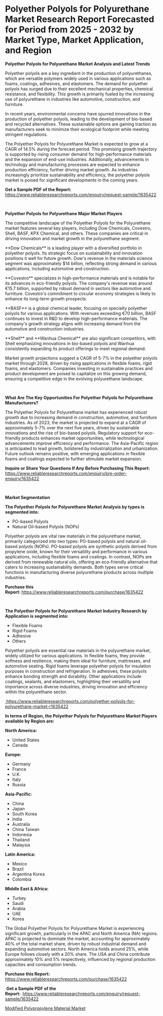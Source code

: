 <p><h1>Polyether Polyols for Polyurethane Market Research Report Forecasted for Period from 2025 -  2032 by Market Type, Market Application, and Region</h1></p><p><strong>Polyether Polyols for Polyurethane Market Analysis and Latest Trends</strong></p>
<p><p>Polyether polyols are a key ingredient in the production of polyurethanes, which are versatile polymers widely used in various applications such as foams, coatings, adhesives, and elastomers. The demand for polyether polyols has surged due to their excellent mechanical properties, chemical resistance, and flexibility. This growth is primarily fueled by the increasing use of polyurethane in industries like automotive, construction, and furniture.</p><p>In recent years, environmental concerns have spurred innovations in the production of polyether polyols, leading to the development of bio-based and recycled alternatives. These sustainable options are gaining traction as manufacturers seek to minimize their ecological footprint while meeting stringent regulations.</p><p>The Polyether Polyols for Polyurethane Market is expected to grow at a CAGR of 14.5% during the forecast period. This promising growth trajectory is supported by rising consumer demand for high-performance materials and the expansion of end-use industries. Additionally, advancements in technology and manufacturing processes are expected to enhance production efficiency, further driving market growth. As industries increasingly prioritize sustainability and efficiency, the polyether polyols market is poised for significant developments in the coming years.</p></p>
<p><strong>Get a Sample PDF of the Report:&nbsp;</strong> <a href="https://www.reliableresearchreports.com/enquiry/request-sample/1635422?utm_campaign=2186&utm_medium=2&utm_source=Github&utm_content=ia&utm_term=23032025&utm_id=polyether-polyols-for-polyurethane">https://www.reliableresearchreports.com/enquiry/request-sample/1635422</a></p>
<p>&nbsp;</p>
<p><strong>Polyether Polyols for Polyurethane Major Market Players</strong></p>
<p><p>The competitive landscape of the Polyether Polyols for the Polyurethane market features several key players, including Dow Chemicals, Covestro, Shell, BASF, KPX Chemical, and others. These companies are critical in driving innovation and market growth in the polyurethane segment.</p><p>**Dow Chemicals** is a leading player with a diversified portfolio in polyether polyols. Its strategic focus on sustainability and innovation positions it well for future growth. Dow's revenue in the materials science segment was approximately $14 billion, reflecting strong demand in various applications, including automotive and construction.</p><p>**Covestro** specializes in high-performance materials and is notable for its advances in eco-friendly polyols. The company's revenue was around €15.7 billion, supported by robust demand in sectors like automotive and furniture. Covestro's commitment to circular economy strategies is likely to enhance its long-term growth prospects.</p><p>**BASF** is a global chemical leader, focusing on specialty polyether polyols for various applications. With revenues exceeding €70 billion, BASF continues to invest in R&D to develop high-performance materials. The company's growth strategy aligns with increasing demand from the automotive and construction industries.</p><p>**Shell** and **Wanhua Chemical** are also significant competitors, with Shell emphasizing innovations in bio-based polyols and Wanhua consistently expanding its product offerings to meet regional demand.</p><p>Market growth projections suggest a CAGR of 5-7% in the polyether polyols market through 2028, driven by rising applications in flexible foams, rigid foams, and elastomers. Companies investing in sustainable practices and product development are poised to capitalize on this growing demand, ensuring a competitive edge in the evolving polyurethane landscape.</p></p>
<p>&nbsp;</p>
<p><strong>What Are The Key Opportunities For Polyether Polyols for Polyurethane Manufacturers?</strong></p>
<p><p>The Polyether Polyols for Polyurethane market has experienced robust growth due to increasing demand in construction, automotive, and furniture industries. As of 2023, the market is projected to expand at a CAGR of approximately 5-7% over the next five years, driven by sustainable innovations and the rise of bio-based polyols. Regulatory support for eco-friendly products enhances market opportunities, while technological advancements improve efficiency and performance. The Asia-Pacific region is anticipated to lead growth, bolstered by industrialization and urbanization. Future outlook remains positive, with emerging applications in flexible foams and coatings expected to further stimulate market expansion.</p></p>
<p><strong>Inquire or Share Your Questions If Any Before Purchasing This Report:</strong> <a href="https://www.reliableresearchreports.com/enquiry/pre-order-enquiry/1635422?utm_campaign=2186&utm_medium=2&utm_source=Github&utm_content=ia&utm_term=23032025&utm_id=polyether-polyols-for-polyurethane">https://www.reliableresearchreports.com/enquiry/pre-order-enquiry/1635422</a></p>
<p>&nbsp;</p>
<p><strong>Market Segmentation</strong></p>
<p><strong>The Polyether Polyols for Polyurethane Market Analysis by types is segmented into:</strong></p>
<p><ul><li>PO-based Polyols</li><li>Natural Oil–based Polyols (NOPs)</li></ul></p>
<p><p>Polyether polyols are vital raw materials in the polyurethane market, primarily categorized into two types: PO-based polyols and natural oil-based polyols (NOPs). PO-based polyols are synthetic polyols derived from propylene oxide, known for their versatility and performance in various applications, including flexible foams and coatings. In contrast, NOPs are derived from renewable natural oils, offering an eco-friendly alternative that caters to increasing sustainability demands. Both types serve critical functions in manufacturing diverse polyurethane products across multiple industries.</p></p>
<p><strong>Purchase this Report:&nbsp;</strong><a href="https://www.reliableresearchreports.com/purchase/1635422?utm_campaign=2186&utm_medium=2&utm_source=Github&utm_content=ia&utm_term=23032025&utm_id=polyether-polyols-for-polyurethane">https://www.reliableresearchreports.com/purchase/1635422</a></p>
<p>&nbsp;</p>
<p><strong>The Polyether Polyols for Polyurethane Market Industry Research by Application is segmented into:</strong></p>
<p><ul><li>Flexible Foams</li><li>Rigid Foams</li><li>Adhesive</li><li>Others</li></ul></p>
<p><p>Polyether polyols are essential raw materials in the polyurethane market, widely utilized for various applications. In flexible foams, they provide softness and resilience, making them ideal for furniture, mattresses, and automotive seating. Rigid foams leverage polyether polyols for insulation purposes in construction and refrigeration. In adhesives, these polyols enhance bonding strength and durability. Other applications include coatings, sealants, and elastomers, highlighting their versatility and importance across diverse industries, driving innovation and efficiency within the polyurethane sector.</p></p>
<p><a href="https://www.reliableresearchreports.com/polyether-polyols-for-polyurethane-market-r1635422?utm_campaign=2186&utm_medium=2&utm_source=Github&utm_content=ia&utm_term=23032025&utm_id=polyether-polyols-for-polyurethane">&nbsp;https://www.reliableresearchreports.com/polyether-polyols-for-polyurethane-market-r1635422</a></p>
<p><strong>In terms of Region, the Polyether Polyols for Polyurethane Market Players available by Region are:</strong></p>
<p>
    <p> <strong> North America: </strong>
        <ul>
            <li>United States</li>
            <li>Canada</li>
        </ul>
        </p> 
    <p> <strong> Europe: </strong>
        <ul>
            <li>Germany</li>
            <li>France</li>
            <li>U.K.</li>
            <li>Italy</li>
            <li>Russia</li>
        </ul>
        </p> 
    <p> <strong> Asia-Pacific: </strong>
        <ul>
            <li>China</li>
            <li>Japan</li>
            <li>South Korea</li>
            <li>India</li>
            <li>Australia</li>
            <li>China Taiwan</li>
            <li>Indonesia</li>
            <li>Thailand</li>
            <li>Malaysia</li>
        </ul>
        </p> 
    <p> <strong> Latin America: </strong>
        <ul>
            <li>Mexico</li>
            <li>Brazil</li>
            <li>Argentina Korea</li>
            <li>Colombia</li>
        </ul>
        </p> 
    <p> <strong> Middle East & Africa: </strong>
        <ul>
            <li>Turkey</li>
            <li>Saudi</li>
            <li>Arabia</li>
            <li>UAE</li>
            <li>Korea</li>
        </ul>
    </p>
    </p>
<p><p>The Global Polyether Polyols for Polyurethane Market is experiencing significant growth, particularly in the APAC and North America (NA) regions. APAC is projected to dominate the market, accounting for approximately 40% of the total market share, driven by robust industrial demand and expanding automotive sectors. North America holds around 25%, while Europe follows closely with a 20% share. The USA and China contribute approximately 10% and 5% respectively, influenced by regional production capacities and consumption trends.</p></p>
<p><strong>Purchase this Report: </strong><a href="https://www.reliableresearchreports.com/purchase/1635422?utm_campaign=2186&utm_medium=2&utm_source=Github&utm_content=ia&utm_term=23032025&utm_id=polyether-polyols-for-polyurethane">https://www.reliableresearchreports.com/purchase/1635422</a></p>
<p>&nbsp;<strong>Get a Sample PDF of the Report:&nbsp;&nbsp;</strong><a href="https://www.reliableresearchreports.com/enquiry/request-sample/1635422?utm_campaign=2186&utm_medium=2&utm_source=Github&utm_content=ia&utm_term=23032025&utm_id=polyether-polyols-for-polyurethane">https://www.reliableresearchreports.com/enquiry/request-sample/1635422</a></p>
<p><strong></strong></p>
<p><p><a href="https://github.com/DixieGrimes/Market-Research-Report-List-2/blob/main/modified-polypropylene-material-market.md?utm_campaign=2186&utm_medium=2&utm_source=Github&utm_content=ia&utm_term=23032025&utm_id=polyether-polyols-for-polyurethane">Modified Polypropylene Material Market</a></p></p>